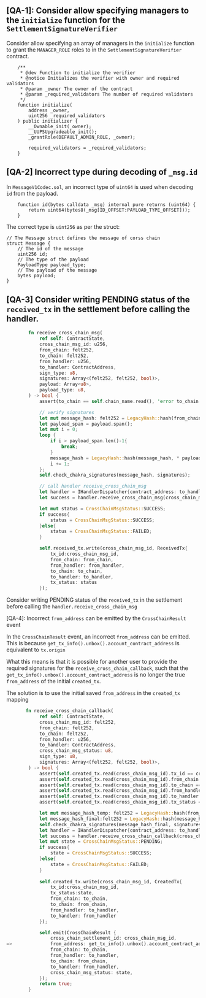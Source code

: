## [QA-1]: Consider allow specifying managers to the `initialize` function for the `SettlementSignatureVerifier`

Consider allow specifying an array of managers in the `initialize` function to grant the `MANAGER_ROLE` roles to in the `SettlementSignatureVerifier` contract.

```solidity
    /**
     * @dev Function to initialize the verifier
     * @notice Initializes the verifier with owner and required validators
     * @param _owner The owner of the contract
     * @param _required_validators The number of required validators
     */
    function initialize(
        address _owner,
        uint256 _required_validators
    ) public initializer {
        __Ownable_init(_owner);
        __UUPSUpgradeable_init();
        _grantRole(DEFAULT_ADMIN_ROLE, _owner);

        required_validators = _required_validators;
    }
```

## [QA-2] Incorrect type during decoding of `_msg.id`

In `MessageV1Codec.sol`, an incorrect type of `uint64` is used when decoding `id` from the payload.

```solidity
    function id(bytes calldata _msg) internal pure returns (uint64) {
        return uint64(bytes8(_msg[ID_OFFSET:PAYLOAD_TYPE_OFFSET]));
    }
```

The correct type is `uint256` as per the struct:

```solidity
// The Message struct defines the message of corss chain
struct Message {
    // The id of the message
    uint256 id;
    // The type of the payload
    PayloadType payload_type;
    // The payload of the message
    bytes payload;
}
```

## [QA-3] Consider writing PENDING status of the `received_tx` in the settlement before calling the handler.
```rust
        fn receive_cross_chain_msg(
            ref self: ContractState,
            cross_chain_msg_id: u256,
            from_chain: felt252,
            to_chain: felt252,
            from_handler: u256,
            to_handler: ContractAddress,
            sign_type: u8,
            signatures: Array<(felt252, felt252, bool)>,
            payload: Array<u8>,
            payload_type: u8,
        ) -> bool {
            assert(to_chain == self.chain_name.read(), 'error to_chain');

            // verify signatures
            let mut message_hash: felt252 = LegacyHash::hash(from_chain, (cross_chain_msg_id, to_chain, from_handler, to_handler));
            let payload_span = payload.span();
            let mut i = 0;
            loop {
                if i > payload_span.len()-1{
                    break;
                }
                message_hash = LegacyHash::hash(message_hash, * payload_span.at(i));
                i += 1;
            };
            self.check_chakra_signatures(message_hash, signatures);

            // call handler receive_cross_chain_msg
            let handler = IHandlerDispatcher{contract_address: to_handler};
            let success = handler.receive_cross_chain_msg(cross_chain_msg_id, from_chain, to_chain, from_handler, to_handler , payload);

            let mut status = CrossChainMsgStatus::SUCCESS;
            if success{
                status = CrossChainMsgStatus::SUCCESS;
            }else{
                status = CrossChainMsgStatus::FAILED;
            }

            self.received_tx.write(cross_chain_msg_id, ReceivedTx{
                tx_id:cross_chain_msg_id,
                from_chain: from_chain,
                from_handler: from_handler,
                to_chain: to_chain,
                to_handler: to_handler,
                tx_status: status
            });
```

Consider writing PENDING status of the `received_tx` in the settlement before calling the `handler.receive_cross_chain_msg`

[QA-4]: Incorrect `from_address` can be emitted by the `CrossChainResult` event

In the `CrossChainResult` event, an incorrect `from_address` can be emitted. This is because `get_tx_info().unbox().account_contract_address` is equivalent to `tx.origin`


What this means is that it is possible for another user to provide the required signatures for the `receive_cross_chain_callback`, such that the `get_tx_info().unbox().account_contract_address` is no longer the true `from_address` of the initial `created_tx`.

The solution is to use the initial saved `from_address` in the `created_tx` mapping

```rust
       fn receive_cross_chain_callback(
            ref self: ContractState,
            cross_chain_msg_id: felt252,
            from_chain: felt252,
            to_chain: felt252,
            from_handler: u256,
            to_handler: ContractAddress,
            cross_chain_msg_status: u8,
            sign_type: u8,
            signatures: Array<(felt252, felt252, bool)>,
        ) -> bool {
            assert(self.created_tx.read(cross_chain_msg_id).tx_id == cross_chain_msg_id, 'message id error');
            assert(self.created_tx.read(cross_chain_msg_id).from_chain == to_chain, 'from_chain error');
            assert(self.created_tx.read(cross_chain_msg_id).to_chain == from_chain, 'to_chain error');
            assert(self.created_tx.read(cross_chain_msg_id).from_handler == to_handler, 'from_handler error');
            assert(self.created_tx.read(cross_chain_msg_id).to_handler == from_handler, 'to_handler error');
            assert(self.created_tx.read(cross_chain_msg_id).tx_status == CrossChainMsgStatus::PENDING, 'tx status error');

            let mut message_hash_temp: felt252 = LegacyHash::hash(from_chain, (cross_chain_msg_id, to_chain, from_handler, to_handler));
            let message_hash_final:felt252 = LegacyHash::hash(message_hash_temp, cross_chain_msg_status);
            self.check_chakra_signatures(message_hash_final, signatures);
            let handler = IHandlerDispatcher{contract_address: to_handler};
            let success = handler.receive_cross_chain_callback(cross_chain_msg_id, from_chain, to_chain, from_handler, to_handler , cross_chain_msg_status);
            let mut state = CrossChainMsgStatus::PENDING;
            if success{
                state = CrossChainMsgStatus::SUCCESS;
            }else{
                state = CrossChainMsgStatus::FAILED;
            }
            
            self.created_tx.write(cross_chain_msg_id, CreatedTx{
                tx_id:cross_chain_msg_id,
                tx_status:state,
                from_chain: to_chain,
                to_chain: from_chain,
                from_handler: to_handler,
                to_handler: from_handler
            });

            self.emit(CrossChainResult {
                cross_chain_settlement_id: cross_chain_msg_id,
=>              from_address: get_tx_info().unbox().account_contract_address,
                from_chain: to_chain,
                from_handler: to_handler,
                to_chain: from_chain,
                to_handler: from_handler,
                cross_chain_msg_status: state,
            });
            return true;
        }
```